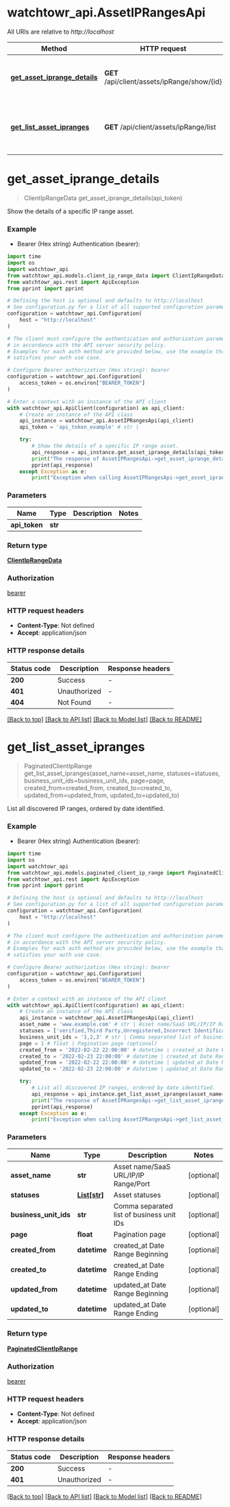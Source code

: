 # watchtowr_api.AssetIPRangesApi

All URIs are relative to *http://localhost*

Method | HTTP request | Description
------------- | ------------- | -------------
[**get_asset_iprange_details**](AssetIPRangesApi.md#get_asset_iprange_details) | **GET** /api/client/assets/ipRange/show/{id} | Show the details of a specific IP range asset.
[**get_list_asset_ipranges**](AssetIPRangesApi.md#get_list_asset_ipranges) | **GET** /api/client/assets/ipRange/list | List all discovered IP ranges, ordered by date identified.


# **get_asset_iprange_details**
> ClientIpRangeData get_asset_iprange_details(api_token)

Show the details of a specific IP range asset.

### Example

* Bearer (Hex string) Authentication (bearer):
```python
import time
import os
import watchtowr_api
from watchtowr_api.models.client_ip_range_data import ClientIpRangeData
from watchtowr_api.rest import ApiException
from pprint import pprint

# Defining the host is optional and defaults to http://localhost
# See configuration.py for a list of all supported configuration parameters.
configuration = watchtowr_api.Configuration(
    host = "http://localhost"
)

# The client must configure the authentication and authorization parameters
# in accordance with the API server security policy.
# Examples for each auth method are provided below, use the example that
# satisfies your auth use case.

# Configure Bearer authorization (Hex string): bearer
configuration = watchtowr_api.Configuration(
    access_token = os.environ["BEARER_TOKEN"]
)

# Enter a context with an instance of the API client
with watchtowr_api.ApiClient(configuration) as api_client:
    # Create an instance of the API class
    api_instance = watchtowr_api.AssetIPRangesApi(api_client)
    api_token = 'api_token_example' # str | 

    try:
        # Show the details of a specific IP range asset.
        api_response = api_instance.get_asset_iprange_details(api_token)
        print("The response of AssetIPRangesApi->get_asset_iprange_details:\n")
        pprint(api_response)
    except Exception as e:
        print("Exception when calling AssetIPRangesApi->get_asset_iprange_details: %s\n" % e)
```



### Parameters

Name | Type | Description  | Notes
------------- | ------------- | ------------- | -------------
 **api_token** | **str**|  | 

### Return type

[**ClientIpRangeData**](ClientIpRangeData.md)

### Authorization

[bearer](../README.md#bearer)

### HTTP request headers

 - **Content-Type**: Not defined
 - **Accept**: application/json

### HTTP response details
| Status code | Description | Response headers |
|-------------|-------------|------------------|
**200** | Success |  -  |
**401** | Unauthorized |  -  |
**404** | Not Found |  -  |

[[Back to top]](#) [[Back to API list]](../README.md#documentation-for-api-endpoints) [[Back to Model list]](../README.md#documentation-for-models) [[Back to README]](../README.md)

# **get_list_asset_ipranges**
> PaginatedClientIpRange get_list_asset_ipranges(asset_name=asset_name, statuses=statuses, business_unit_ids=business_unit_ids, page=page, created_from=created_from, created_to=created_to, updated_from=updated_from, updated_to=updated_to)

List all discovered IP ranges, ordered by date identified.

### Example

* Bearer (Hex string) Authentication (bearer):
```python
import time
import os
import watchtowr_api
from watchtowr_api.models.paginated_client_ip_range import PaginatedClientIpRange
from watchtowr_api.rest import ApiException
from pprint import pprint

# Defining the host is optional and defaults to http://localhost
# See configuration.py for a list of all supported configuration parameters.
configuration = watchtowr_api.Configuration(
    host = "http://localhost"
)

# The client must configure the authentication and authorization parameters
# in accordance with the API server security policy.
# Examples for each auth method are provided below, use the example that
# satisfies your auth use case.

# Configure Bearer authorization (Hex string): bearer
configuration = watchtowr_api.Configuration(
    access_token = os.environ["BEARER_TOKEN"]
)

# Enter a context with an instance of the API client
with watchtowr_api.ApiClient(configuration) as api_client:
    # Create an instance of the API class
    api_instance = watchtowr_api.AssetIPRangesApi(api_client)
    asset_name = 'www.example.com' # str | Asset name/SaaS URL/IP/IP Range/Port (optional)
    statuses = ['verified,Third Party,Unregistered,Incorrect Identification,pending,VerifiedOutOfScope,VerifiedReducedAttack'] # List[str] | Asset statuses (optional)
    business_unit_ids = '1,2,3' # str | Comma separated list of business unit IDs (optional)
    page = 1 # float | Pagination page (optional)
    created_from = '2022-02-22 22:00:00' # datetime | created_at Date Range Beginning (optional)
    created_to = '2022-02-23 22:00:00' # datetime | created_at Date Range Ending (optional)
    updated_from = '2022-02-22 22:00:00' # datetime | updated_at Date Range Beginning (optional)
    updated_to = '2022-02-23 22:00:00' # datetime | updated_at Date Range Ending (optional)

    try:
        # List all discovered IP ranges, ordered by date identified.
        api_response = api_instance.get_list_asset_ipranges(asset_name=asset_name, statuses=statuses, business_unit_ids=business_unit_ids, page=page, created_from=created_from, created_to=created_to, updated_from=updated_from, updated_to=updated_to)
        print("The response of AssetIPRangesApi->get_list_asset_ipranges:\n")
        pprint(api_response)
    except Exception as e:
        print("Exception when calling AssetIPRangesApi->get_list_asset_ipranges: %s\n" % e)
```



### Parameters

Name | Type | Description  | Notes
------------- | ------------- | ------------- | -------------
 **asset_name** | **str**| Asset name/SaaS URL/IP/IP Range/Port | [optional] 
 **statuses** | [**List[str]**](str.md)| Asset statuses | [optional] 
 **business_unit_ids** | **str**| Comma separated list of business unit IDs | [optional] 
 **page** | **float**| Pagination page | [optional] 
 **created_from** | **datetime**| created_at Date Range Beginning | [optional] 
 **created_to** | **datetime**| created_at Date Range Ending | [optional] 
 **updated_from** | **datetime**| updated_at Date Range Beginning | [optional] 
 **updated_to** | **datetime**| updated_at Date Range Ending | [optional] 

### Return type

[**PaginatedClientIpRange**](PaginatedClientIpRange.md)

### Authorization

[bearer](../README.md#bearer)

### HTTP request headers

 - **Content-Type**: Not defined
 - **Accept**: application/json

### HTTP response details
| Status code | Description | Response headers |
|-------------|-------------|------------------|
**200** | Success |  -  |
**401** | Unauthorized |  -  |

[[Back to top]](#) [[Back to API list]](../README.md#documentation-for-api-endpoints) [[Back to Model list]](../README.md#documentation-for-models) [[Back to README]](../README.md)

